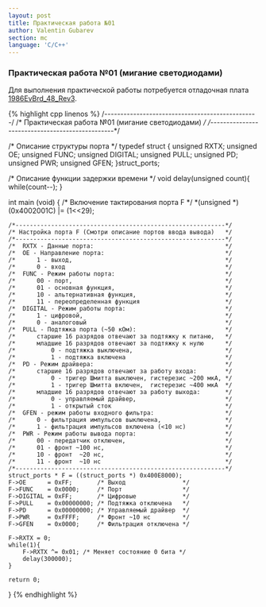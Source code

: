 ```yaml
---
layout: post
title: Практическая работа №01
author: Valentin Gubarev
section: mc
language: 'C/C++'
---
```


<h3>Практическая работа №01 (мигание светодиодами)</h3>
<p>Для выполнения практической работы потребуется отладочная плата
<a href="/mc/files/1986EvBrd_48_Rev3.pdf">1986EvBrd_48_Rev3</a>.
</p>

{% highlight cpp linenos %}
/*------------------------------------------------*/
/* Практическая работа №01 (мигание светодиодами) */
/*------------------------------------------------*/

/* Описание структуры порта */
typedef struct {
  unsigned RXTX;
  unsigned OE;
  unsigned FUNC;
  unsigned DIGITAL;
  unsigned PULL;
  unsigned PD;
  unsigned PWR;
  unsigned GFEN;
}struct_ports;

/* Описание функции задержки времени */
void delay(unsigned count){
  while(count--);
}

int main (void) {
    /* Включение тактирования порта F */
    *(unsigned *)(0x4002001C) |= (1<<29);

    /*-----------------------------------------------------------*/
    /* Настройка порта F (Смотри описание портов ввода вывода)   */
    /*-----------------------------------------------------------*/
    /*  RXTX - Данные порта:                                     */
    /*  OE - Направление порта:                                  */
    /*      1 - выход,                                           */
    /*      0 - вход                                             */
    /*  FUNC - Режим работы порта:                               */
    /*      00 - порт,                                           */
    /*      01 - основная функция,                               */
    /*      10 - альтернативная функция,                         */
    /*      11 - переопределенная функция                        */
    /*  DIGITAL - Режим работы порта:                            */
    /*      1 - цифровой,                                        */
    /*      0 - аналоговый                                       */
    /*  PULL - Подтяжка порта (~50 кОм):                         */
    /*      старшие 16 разрядов отвечают за подтяжку к питаню,   */
    /*      младшие 16 разрядов отвечают за подтяжку к нулю      */
    /*          0 - подтяжка выключена,                          */
    /*          1 - подтяжка включена                            */
    /*  PD - Режим драйвера:                                     */
    /*      старшие 16 разрядов отвечают за работу входа:        */
    /*          0 - тригер Шмитта выключен, гистерезис ~200 мкА, */
    /*          1 - тригер Шмитта включен,  гистерезис ~400 мкА  */
    /*      младшие 16 разрядов отвечают за работу выхода:       */
    /*          0 - управляемый драйвер,                         */
    /*          1 - открытый сток                                */
    /*  GFEN - режим работы входного фильтра:                    */
    /*      0 - фильтрация импульсов выключена,                  */
    /*      1 - фильтрация импульсов включена (<10 нс)           */
    /*  PWR - Режим работы вывода порта:                         */
    /*      00 - передатчик отключен,                            */
    /*      01 - фронт ~100 нс,                                  */
    /*      10 - фронт  ~20 нс,                                  */
    /*      11 - фронт  ~10 нс                                   */
    /*-----------------------------------------------------------*/
    struct_ports * F = ((struct_ports *) 0x400E8000);
    F->OE      = 0xFF;       /* Выход                */
    F->FUNC    = 0x0000;     /* Порт                 */
    F->DIGITAL = 0xFF;       /* Цифровые             */
    F->PULL    = 0x00000000; /* Подтяжка отключена   */
    F->PD      = 0x00000000; /* Управляемый драйвер  */
    F->PWR     = 0xFFFF;     /* Фронт ~10 нс         */
    F->GFEN    = 0x0000;     /* Фильтрация отключена */

    F->RXTX = 0;
    while(1){
        F->RXTX ^= 0x01; /* Меняет состояние 0 бита */
        delay(300000);
    }
    
    return 0;
}
{% endhighlight %}







